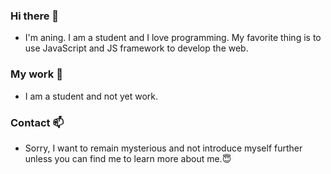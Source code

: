 ### Hi there 👋
- I'm aning. I am a student and I love programming. My favorite thing is to use JavaScript and JS framework to develop the web.
### My work 🔭
- I am a student and not yet work.
### Contact 📫
- Sorry, I want to remain mysterious and not introduce myself further unless you can find me to learn more about me.😇

